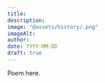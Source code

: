 ```yaml
---
title:
description:
image: "@assets/history/.png"
imageAlt:
author:
date: YYYY-MM-DD
draft: true
---
```


Poem here.
